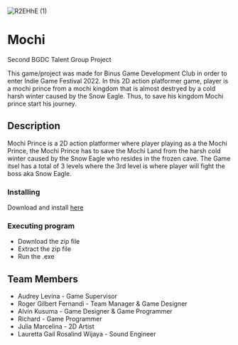 
![R2EHhE (1)](https://github.com/makuroo/Mochi/assets/92146487/955b831f-4ae4-43d5-86f5-ab7d995ee1cb)


# Mochi

Second BGDC Talent Group Project

This game/project was made for Binus Game Development Club in order to enter Indie Game Festival 2022. In this 2D action platformer game, 
player is a mochi prince from a mochi kingdom that is almost destryed by a cold harsh winter caused by the Snow Eagle. 
Thus, to save his kingdom Mochi prince start his journey.


## Description

Mochi Prince is a 2D action platformer where player playing as a the Mochi Prince, the Mochi Prince has to save the Mochi Land from the harsh cold winter caused by the Snow Eagle who resides in the frozen cave. The Game itsel has a total of 3 levels where the 3rd level is where player will fight the boss aka Snow Eagle.

### Installing

Download and install [here](https://bgdc.itch.io/mochi-prince)

### Executing program

* Download the zip file
* Extract the zip file
* Run the .exe


## Team Members
- Audrey Levina - Game Supervisor
- Roger Gilbert Fernandi - Team Manager & Game Designer
- Alvin Kusuma - Game Designer & Game Programmer
- Richard - Game Programmer
- Julia Marcelina - 2D Artist 
- Lauretta Gail Rosalind Wijaya - Sound Engineer

